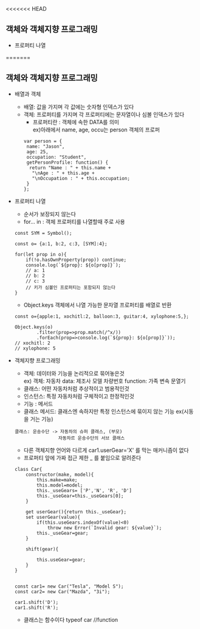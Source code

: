 <<<<<<< HEAD
## 객체와 객체지향 프로그래밍 
* 프로퍼티 나열
  
=======
## 객체와 객체지향 프로그래밍
* 배열과 객체
    * 배열: 값을 가지며 각 값에는 숫자형 인덱스가 있다
    * 객체: 프로퍼티를 가지며 각 프로퍼티에는 문자열이나 심볼 인덱스가 있다
        * 프로퍼티란 : 객체에 속한 DATA를 의미  
          ex)아래에서 name, age, occu는 person 객체의 프로퍼          
        ~~~
        var person = {
         name: "Jason",
         age: 25,
         occupation: "Student",
         getPersonProfile: function() {
          return "Name : " + this.name +
           "\nAge : " + this.age +
           "\nOccupation : " + this.occupation;
         }
        };
       ~~~

* 프로퍼티 나열
    * 순서가 보장되지 않는다
    * for... in : 객체 프로퍼티를 나열할때 주로 사용
    ~~~
    const SYM = Symbol();
    
    const o= {a:1, b:2, c:3, [SYM]:4};
    
    for(let prop in o){
        if(!o.hasOwnProperty(prop)) continue;
        console.log(`${prop}: ${o[prop]}`);
        // a: 1
        // b: 2
        // c: 3
        // 키가 심볼인 프로퍼티는 포함되지 않는다
    } 
    ~~~
    * Object.keys 객체에서 나열 가능한 문자열 프로퍼티를 배열로 반환
    ~~~
    const o={apple:1, xochitl:2, balloon:3, guitar:4, xylophone:5,};
    
    Object.keys(o)
            .filter(prop=>prop.match(/^x/))
            .forEach(prop=>console.log(`${prop}: ${o[prop]}`));
    // xochitl: 2
    // xylophone: 5        
    ~~~
    
* 객체지향 프로그래밍
    * 객체: 데이터와 기능을 논리적으로 묶어놓은것  
        ex) 객체: 자동차
            data: 제조사 모델 차량번호 
            function: 가족 변속 문열기
    * 클래스: 어떤 자동차처럼 추상적이고 범용적인것
    * 인스턴스: 특정 자동차처럼 구체적이고 한정적인것
    * 기능 : 메서드
    * 클래스 메서드: 클래스엔 속하지만 특정 인스턴스에 묶이지 않는 기능 
        ex(시동을 거는 기능)
    ~~~
    클래스: 운송수단 -> 자동차의 슈퍼 클래스, (부모)
                    자동차르 운송수단의 서브 클래스
    ~~~                   
    * 다른 객체지향 언어와 다르게 car1.userGear='X' 를 막는 매커니즘이 없다  
    * 프로퍼티 앞에 가짜 접근 제한 _  를 붙임으로 알려준다    
    ~~~
    class Car{
        constructor(make, model){
            this.make=make;
            this.model=model;
            this._useGears= ['P','N', 'R', 'D']
            this._useGear=this._useGears[0];
        }
    
        get userGear(){return this._useGear};
        set userGear(value){
            if(this.useGears.indexOf(value)<0)
                throw new Error(`Invalid gear: ${value}`);
            this._useGear=gear;
        }
    
        shift(gear){
    
            this.useGear=gear;
        }
    }
    
    
    const car1= new Car("Tesla", "Model S");
    const car2= new Car("Mazda", "3i");
    
    car1.shift('D');
    car1.shift('R');

    ~~~
    
    * 클래스는 함수이다
        typeof car //function
        
